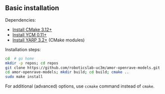 ## Basic installation

Dependencies:

- [Install CMake 3.12+](https://github.com/roboticslab-uc3m/installation-guides/blob/master/docs/install-cmake.md)
- [Install YCM 0.11+](https://github.com/roboticslab-uc3m/installation-guides/blob/master/docs/install-ycm.md)
- [Install YARP 3.2+](https://github.com/roboticslab-uc3m/installation-guides/blob/master/docs/install-yarp.md) (CMake modules)

Installation steps:

```bash
cd  # go home
mkdir -p repos; cd repos                                                # create $HOME/repos and enter it
git clone https://github.com/roboticslab-uc3m/amor-openrave-models.git  # download repository
cd amor-openrave-models; mkdir build; cd build; cmake ..                # configure the build
sudo make install                                                       # install
```

For additional (advanced) options, use `ccmake` command instead of `cmake`.
